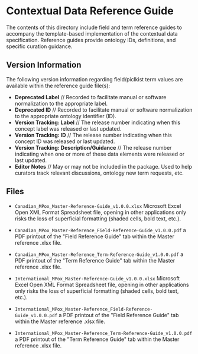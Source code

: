 # <INSERT NAME> Contextual Data Reference Guide

The contents of this directory include field and term reference guides to accompany the template-based implementation of the <INSERT NAME> contextual data specification. Reference guides provide ontology IDs, definitions, and specific curation guidance.

## Version Information

The following version information regarding field/piclkist term values are available within the reference guide file(s):

- **Deprecated Label** // Recorded to facilitate manual or software normalization to the appropriate label.
- **Deprecated ID** // Recorded to facilitate manual or software normalization to the appropriate ontology identifier (ID).
- **Version Tracking: Label** // The release number indicating when this concept label was released or last updated.
- **Version Tracking: ID** // The release number indicating when this concept ID was released or last updated.
- **Version Tracking: Description/Guidance** // The release number indicating when one or more of these data elements were released or last updated.
- **Editor Notes** // May or may not be included in the package. Used to help curators track relevant discussions, ontology new term requests, etc.

## Files

- `Canadian_MPox_Master-Reference-Guide_v1.0.0.xlsx` 
Microsoft Excel Open XML Format Spreadsheet file, opening in other applications only risks the loss of superficial formatting (shaded cells, bold text, etc.). 

- `Canadian_MPox_Master-Reference_Field-Reference-Guide_v1.0.0.pdf` a PDF printout of the "Field Reference Guide" tab within the Master reference .xlsx file.

- `Canadian_MPox_Master-Reference_Term-Reference-Guide_v1.0.0.pdf` a PDF printout of the "Term Reference Guide" tab within the Master reference .xlsx file.

- `International_MPox_Master-Reference-Guide_v1.0.0.xlsx` 
Microsoft Excel Open XML Format Spreadsheet file, opening in other applications only risks the loss of superficial formatting (shaded cells, bold text, etc.). 

- `International_MPox_Master-Reference_Field-Reference-Guide_v1.0.0.pdf` a PDF printout of the "Field Reference Guide" tab within the Master reference .xlsx file.

- `International_MPox_Master-Reference_Term-Reference-Guide_v1.0.0.pdf` a PDF printout of the "Term Reference Guide" tab within the Master reference .xlsx file.
